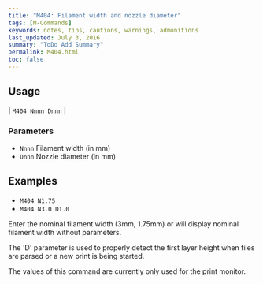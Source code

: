 ```yaml
---
title: "M404: Filament width and nozzle diameter" 
tags: [M-Commands]
keywords: notes, tips, cautions, warnings, admonitions
last_updated: July 3, 2016
summary: "ToDo Add Summary"
permalink: M404.html
toc: false
---
```



## Usage ##

| `M404 Nnnn Dnnn` | 

### Parameters ###

+ `Nnnn` Filament width (in mm)
+ `Dnnn` Nozzle diameter (in mm)

## Examples ##

+ `M404 N1.75`
+ `M404 N3.0 D1.0`

Enter the nominal filament width (3mm, 1.75mm) or will display nominal filament width without parameters.

The 'D' parameter is used to properly detect the first layer height when files are parsed or a new print is being started.

The values of this command are currently only used for the print monitor.

